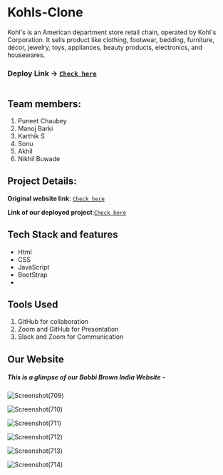 # Kohls-Clone
Kohl's  is an American department store retail chain, operated by Kohl's Corporation. It sells product like clothing, footwear, bedding, furniture, décor, jewelry, toys, appliances, beauty products, electronics, and housewares.


 ### Deploy Link -> [`Check here`](https://precious-twilight-36b4ef.netlify.app/)
<img src="[https://lh3.googleusercontent.com/zyVawGkrNqTVDv1h2qrPcFty0ARE-tkuVadf3wo7m0LwLJuHWbHxQZsboLRX9q6rLkmHzA=s170](https://www.bobbibrowncosmetics.com/media/export/cms/Homepage/FH22/FH22_WeekendTravelMinis_pc.jpg)" alt=""> 

## Team members:
1. Puneet Chaubey
2. Manoj Barki
3. Karthik S
4. Sonu
5. Akhil
6. Nikhil Buwade



## Project Details:


**Original website link**: [`Check here`](https://www.kohls.com/)

**Link of our deployed project**:[`Check here`](https://precious-twilight-36b4ef.netlify.app/)

## Tech Stack and features
- Html
- CSS
- JavaScript
- BootStrap
- 
## Tools Used
1. GitHub for collaboration
2. Zoom and GitHub for Presentation
3. Slack and Zoom for Communication

## Our Website

 ##### This is a glimpse of our Bobbi Brown India Website -
 
 ![Screenshot(709)](https://user-images.githubusercontent.com/101567183/185385306-cffba644-7002-4afb-843f-44e337275836.png)
 
 ![Screenshot(710)](https://user-images.githubusercontent.com/101567183/185385656-8d1c10af-ad0a-425a-8038-fbd48e2691d4.png)
 
 ![Screenshot(711)](https://user-images.githubusercontent.com/101567183/185385682-e0e175f8-dc50-4910-8720-175d1ab1b777.png)
 
 ![Screenshot(712)](https://user-images.githubusercontent.com/101567183/185385702-4b3d6552-e45f-4787-b998-97e4d39d7af5.png)
 
 ![Screenshot(713)](https://user-images.githubusercontent.com/101567183/185385709-301544df-56e5-4e22-b530-e6de93dd33f9.png)
 
 ![Screenshot(714)](https://user-images.githubusercontent.com/101567183/185385722-af08a061-0bf0-4acc-afec-b29674f03e47.png)
  
